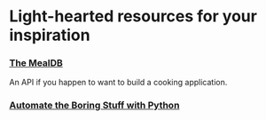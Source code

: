 # Light-hearted resources for your inspiration

### [The MealDB](https://www.themealdb.com/api.php)

An API if you happen to want to build a cooking application.

### [Automate the Boring Stuff with Python](https://automatetheboringstuff.com/)
